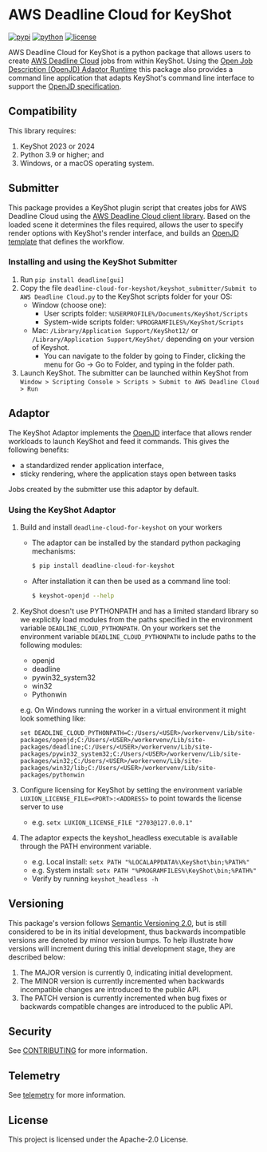 # AWS Deadline Cloud for KeyShot

[![pypi](https://img.shields.io/pypi/v/deadline-cloud-for-keyshot.svg?style=flat)](https://pypi.python.org/pypi/deadline-cloud-for-keyshot)
[![python](https://img.shields.io/pypi/pyversions/deadline-cloud-for-keyshot.svg?style=flat)](https://pypi.python.org/pypi/deadline-cloud-for-keyshot)
[![license](https://img.shields.io/pypi/l/deadline-cloud-for-keyshot.svg?style=flat)](https://github.com/aws-deadline/deadline-cloud-for-keyshot/blob/mainline/LICENSE)

AWS Deadline Cloud for KeyShot is a python package that allows users to create [AWS Deadline Cloud][deadline-cloud] jobs from within KeyShot. Using the [Open Job Description (OpenJD) Adaptor Runtime][openjd-adaptor-runtime] this package also provides a command line application that adapts KeyShot's command line interface to support the [OpenJD specification][openjd].

[deadline-cloud]: https://docs.aws.amazon.com/deadline-cloud/latest/userguide/what-is-deadline-cloud.html
[deadline-cloud-client]: https://github.com/aws-deadline/deadline-cloud
[openjd]: https://github.com/OpenJobDescription/openjd-specifications/wiki
[openjd-adaptor-runtime]: https://github.com/OpenJobDescription/openjd-adaptor-runtime-for-python
[openjd-adaptor-runtime-lifecycle]: https://github.com/OpenJobDescription/openjd-adaptor-runtime-for-python/blob/release/README.md#adaptor-lifecycle

## Compatibility

This library requires:
1. KeyShot 2023 or 2024
1. Python 3.9 or higher; and
1. Windows, or a macOS operating system.

## Submitter

This package provides a KeyShot plugin script that creates jobs for AWS Deadline Cloud using the [AWS Deadline Cloud client library][deadline-cloud-client]. Based on the loaded scene it determines the files required, allows the user to specify render options with KeyShot's render interface, and builds an [OpenJD template][openjd] that defines the workflow.

### Installing and using the KeyShot Submitter

1. Run `pip install deadline[gui]`
2. Copy the file `deadline-cloud-for-keyshot/keyshot_submitter/Submit to AWS Deadline Cloud.py` to the KeyShot scripts folder for your OS:
    - Window (choose one): 
        - User scripts folder: `%USERPROFILE%/Documents/KeyShot/Scripts`
        - System-wide scripts folder: `%PROGRAMFILES%/KeyShot/Scripts`
    - Mac: `/Library/Application Support/KeyShot12/` or `/Library/Application Support/KeyShot/` depending on your version of Keyshot.
        - You can navigate to the folder by going to Finder, clicking the menu for Go -> Go to Folder, and typing in the folder path.
3. Launch KeyShot. The submitter can be launched within KeyShot from `Window > Scripting Console > Scripts > Submit to AWS Deadline Cloud > Run`

## Adaptor

The KeyShot Adaptor implements the [OpenJD][openjd-adaptor-runtime] interface that allows render workloads to launch KeyShot and feed it commands. This gives the following benefits:
* a standardized render application interface,
* sticky rendering, where the application stays open between tasks

Jobs created by the submitter use this adaptor by default.

### Using the KeyShot Adaptor

1. Build and install `deadline-cloud-for-keyshot` on your workers
    - The adaptor can be installed by the standard python packaging mechanisms:
      ```sh
      $ pip install deadline-cloud-for-keyshot
      ```
    - After installation it can then be used as a command line tool:
      ```sh
      $ keyshot-openjd --help
      ```
2. KeyShot doesn't use PYTHONPATH and has a limited standard library so we explicitly load modules from the paths specified in the environment variable `DEADLINE_CLOUD_PYTHONPATH`. On your workers set the environment variable `DEADLINE_CLOUD_PYTHONPATH` to include paths to the following modules:
    - openjd
    - deadline
    - pywin32_system32
    - win32
    - Pythonwin

    e.g. On Windows running the worker in a virtual environment it might look something like:
    ```
    set DEADLINE_CLOUD_PYTHONPATH=C:/Users/<USER>/workervenv/Lib/site-packages/openjd;C:/Users/<USER>/workervenv/Lib/site-packages/deadline;C:/Users/<USER>/workervenv/Lib/site-packages/pywin32_system32;C:/Users/<USER>/workervenv/Lib/site-packages/win32;C:/Users/<USER>/workervenv/Lib/site-packages/win32/lib;C:/Users/<USER>/workervenv/Lib/site-packages/pythonwin
    ```
3. Configure licensing for KeyShot by setting the environment variable `LUXION_LICENSE_FILE=<PORT>:<ADDRESS>` to point towards the license server to use
    - e.g. `setx LUXION_LICENSE_FILE "2703@127.0.0.1"`
4. The adaptor expects the keyshot_headless executable is available through the PATH environment variable.
    - e.g. Local install: `setx PATH "%LOCALAPPDATA%\KeyShot\bin;%PATH%"`
    - e.g. System install: `setx PATH "%PROGRAMFILES%\KeyShot\bin;%PATH%"`
    - Verify by running `keyshot_headless -h`

## Versioning

This package's version follows [Semantic Versioning 2.0](https://semver.org/), but is still considered to be in its 
initial development, thus backwards incompatible versions are denoted by minor version bumps. To help illustrate how
versions will increment during this initial development stage, they are described below:

1. The MAJOR version is currently 0, indicating initial development. 
2. The MINOR version is currently incremented when backwards incompatible changes are introduced to the public API. 
3. The PATCH version is currently incremented when bug fixes or backwards compatible changes are introduced to the public API. 

## Security

See [CONTRIBUTING](https://github.com/aws-deadline/deadline-cloud-for-keyshot/blob/release/CONTRIBUTING.md#security-issue-notifications) for more information.

## Telemetry

See [telemetry](https://github.com/aws-deadline/deadline-cloud-for-keyshot/blob/release/docs/telemetry.md) for more information.

## License

This project is licensed under the Apache-2.0 License.
